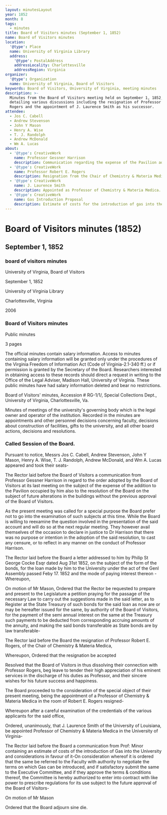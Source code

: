 ```yaml
---
layout: minutesLayout
year: 1852
month: 8
tags:
  - minutes
title: Board of Visitors minutes (September 1, 1852)
name: Board of Visitors minutes
location:
  '@type': Place
  name: University of Virginia Library
  address:
    '@type': PostalAddress
    addressLocality: Charlottesville
    addressRegion: Virginia
organizer:
  '@type': Organization
  name: University of Virginia, Board of Visitors
keywords: Board of Visitors, University of Virginia, meeting minutes
description: >-
  Minutes from the Board of Visitors meeting held on September 1, 1852,
  detailing various discussions including the resignation of Professor Robert E.
  Rogers and the appointment of J. Laurence Smith as his successor.
attendee:
  - Jos C. Cabell
  - Andrew Stevenson
  - John Y Mason
  - Henry A. Wise
  - T. J. Randolph
  - Andrew McDonald
  - Wm A. Lucas
about:
  - '@type': CreativeWork
    name: Professor Gessner Harrison
    description: Communication regarding the expense of the Pavilion addition.
  - '@type': CreativeWork
    name: Professor Robert E. Rogers
    description: Resignation from the Chair of Chemistry & Materia Medica.
  - '@type': CreativeWork
    name: J. Laurence Smith
    description: Appointed as Professor of Chemistry & Materia Medica.
  - '@type': CreativeWork
    name: Gas Introduction Proposal
    description: Estimate of costs for the introduction of gas into the University.
---
```


<!-- altadded -->
<!-- altadded -->

<!-- llmmeta -->



<!-- llmformatted -->

# Board of Visitors minutes (1852)

## September 1, 1852

### board of visitors minutes

University of Virginia, Board of Visitors

September 1, 1852

University of Virginia Library

Charlottesville, Virginia

2006

### Board of Visitors minutes

Public minutes

3 pages

The official minutes contain salary information. Access to minutes containing salary information will be granted only under the procedures of the Virginia Freedom of Information Act (Code of Virginia-2.1-340 ff.) or if permission is granted by the Secretary of the Board. Researchers interested in obtaining access to these records should direct a request in writing to the Office of the Legal Adviser, Madison Hall, University of Virginia. These public minutes have had salary information deleted and bear no restrictions.

Board of Visitors' minutes, Accession # RG-1/1/, Special Collections Dept., University of Virginia, Charlottesville, Va.

Minutes of meetings of the university's governing body which is the legal owner and operator of the institution. Recorded in the minutes are appointments and other personnel decisions concerning faculty, decisions about construction of facilities, gifts to the university, and all other board actions, decisions and resolutions.

### Called Session of the Board.

Pursuant to notice, Messrs Jos C. Cabell, Andrew Stevenson, John Y Mason, Henry A. Wise, T. J. Randolph, Andrew McDonald, and Wm A. Lucas appeared and took their seats-

The Rector laid before the Board of Visitors a communication from Professor Gessner Harrison in regard to the order adopted by the Board of Visitors at its last meeting on the subject of the expense of the addition to the Pavilion occupied by him also to the resolution of the Board on the subject of future alterations in the buildings without the previous approval of the Board of Visitors.

As the present meeting was called for a special purpose the Board prefer not to go into the examination of such subjects at this time. While the Board is willing to reexamine the question involved in the presentation of the said account and will do so at the next regular meeting. They however avail themselves of the occasion to declare in justice to Dr Harrison that there was no purpose or intention in the adoption of the said resolution, to cast any censure, or to reflect in any manner on the conduct of Professor Harrison.

The Rector laid before the Board a letter addressed to him by Philip St George Cocke Esqr dated Aug 31st 1852, on the subject of the form of the bonds, for the loan made by him to the University under the act of the Genl Assembly passed Feby 17. 1852 and the mode of paying interest thereon - Whereupon,

On motion of Mr Mason, Ordered that the Rector be requested to prepare and present to the Legislature a petition praying for the passage of the necessary Law to carry out the suggestions made in the said letter, as to Register at the State Treasury of such bonds for the said loan as now are or may be hereafter issued for the same, by authority of the Board of Visitors, for the payment of the semi annual interest on the same at the Treasury such payments to be deducted from corresponding accruing amounts of the annuity, and making the said bonds transferable as State bonds are by law transferable-

The Rector laid before the Board the resignation of Professor Robert E. Rogers, of the Chair of Chemistry & Materia Medica,

Whereupon, Ordered that the resignation be accepted

Resolved that the Board of Visitors in thus dissolving their connection with Professor Rogers, beg leave to tender their high appreciation of his eminent services in the discharge of his duties as Professor, and their sincere wishes for his future success and happiness.

The Board proceeded to the consideration of the special object of their present meeting, being the appointment of a Professor of Chemistry & Materia Medica in the room of Robert E. Rogers resigned-

Whereupon after a careful examination of the credentials of the various applicants for the said office,

Ordered, unanimously, that J. Laurence Smith of the University of Louisiana, be appointed Professor of Chemistry & Materia Medica in the University of Virginia-

The Rector laid before the Board a communication from Prof: Minor containing an estimate of costs of the introduction of Gas into the University and considerations in favour of it-On consideration whereof it is ordered that the same be referred to the Faculty with authority to negotiate the terms on which Gas can be introduced, and if satisfactory submit the same to the Executive Committee, and if they approve the terms & conditions thereof, the Committee is hereby authorized to enter into contract with like power to prescribe regulations for its use subject to the future approval of the Board of Visitors-

On motion of Mr Mason

Ordered that the Board adjourn sine die.
